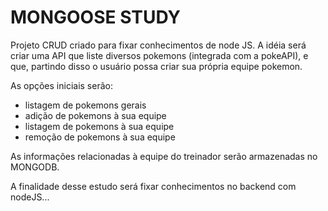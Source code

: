 # MONGOOSE STUDY

Projeto CRUD criado para fixar conhecimentos de node JS.
A idéia será criar uma API que liste diversos pokemons (integrada com a pokeAPI), e que, partindo disso o usuário possa criar sua própria equipe pokemon.

As opções iniciais serão:

 - listagem de pokemons gerais
 - adição de pokemons à sua equipe
 - listagem de pokemons à sua equipe
 - remoção de pokemons à sua equipe

As informações relacionadas à equipe do treinador serão armazenadas no MONGODB.

A finalidade desse estudo será fixar conhecimentos no backend com nodeJS...